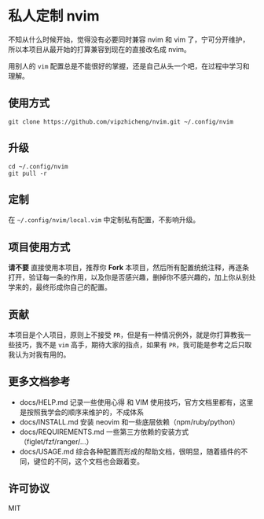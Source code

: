 # 私人定制 nvim

不知从什么时候开始，觉得没有必要同时兼容 nvim 和 vim 了，宁可分开维护，所以本项目从最开始的打算兼容到现在的直接改名成 nvim。

用别人的 `vim` 配置总是不能很好的掌握，还是自己从头一个吧，在过程中学习和理解。

## 使用方式


```
git clone https://github.com/vipzhicheng/nvim.git ~/.config/nvim
```

## 升级

```
cd ~/.config/nvim
git pull -r
```

## 定制

在 `~/.config/nvim/local.vim` 中定制私有配置，不影响升级。

## 项目使用方式

**请不要** 直接使用本项目，推荐你 **Fork** 本项目，然后所有配置统统注释，再逐条打开，验证每一条的作用，以及你是否感兴趣，删掉你不感兴趣的，加上你从别处学来的，最终形成你自己的配置。

## 贡献

本项目是个人项目，原则上不接受 `PR`，但是有一种情况例外，就是你打算教我一些技巧，我不是 `vim` 高手，期待大家的指点，如果有 `PR`，我可能是参考之后只取我认为对我有用的。

## 更多文档参考

* docs/HELP.md 记录一些使用心得 和 VIM 使用技巧，官方文档里都有，这里是按照我学会的顺序来维护的，不成体系
* docs/INSTALL.md 安装 neovim 和一些底层依赖（npm/ruby/python）
* docs/REQUIREMENTS.md 一些第三方依赖的安装方式（figlet/fzf/ranger/...）
* docs/USAGE.md 综合各种配置而形成的帮助文档，很明显，随着插件的不同，键位的不同，这个文档也会跟着变。

## 许可协议

MIT
